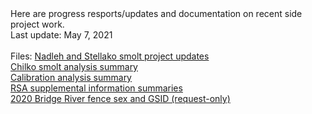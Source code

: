 <body>Here are progress resports/updates and documentation on recent side project work.</body>     
<br>
<body>Last update: May 7, 2021</body>
<br>
<br>
<body>Files:</body>
<a href="/in-season/northern_smolts_inseason.html">Nadleh and Stellako smolt project updates</a>
<br>
<a href="chilko_smolts.html">Chilko smolt analysis summary</a>
<br>
<a href="calibration_doc.html">Calibration analysis summary</a>
<br>
<a href="arrival_timing_markdown.html">RSA supplemental information summaries</a>
<br>
<a href="TBD">2020 Bridge River fence sex and GSID (request-only)</a>
